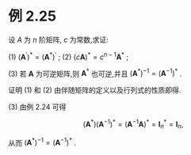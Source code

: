 # 例 2.25
设 $A$ 为 $n$ 阶矩阵, $c$ 为常数,求证:

(1) ${\left( {\mathbf{A}}^{\prime }\right) }^{ * } = {\left( {\mathbf{A}}^{ * }\right) }^{\prime }$ ; (2) ${\left( c\mathbf{A}\right) }^{ * } = {c}^{n - 1}{\mathbf{A}}^{ * }$ ;

(3) 若 $\mathbf{A}$ 为可逆矩阵,则 ${\mathbf{A}}^{ * }$ 也可逆,并且 ${\left( {\mathbf{A}}^{ * }\right) }^{-1} = {\left( {\mathbf{A}}^{-1}\right) }^{ * }$ .

证明 (1) 和 (2) 由伴随矩阵的定义以及行列式的性质即得.

(3) 由例 2.24 可得

$$
\left( {\mathbf{A}}^{ * }\right) {\left( {\mathbf{A}}^{-1}\right) }^{ * } = {\left( {\mathbf{A}}^{-1}\mathbf{A}\right) }^{ * } = {\mathbf{I}}_{n}^{ * } = {\mathbf{I}}_{n},
$$

从而 ${\left( {\mathbf{A}}^{ * }\right) }^{-1} = {\left( {\mathbf{A}}^{-1}\right) }^{ * }$ .